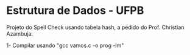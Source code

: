 # Estrutura de Dados - UFPB
Projeto do Spell Check usando tabela hash, a pedido do Prof. Christian Azambuja.

1- Compilar usando "gcc vamos.c -o prog -lm"
